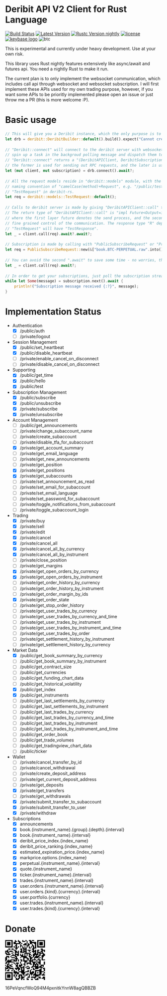 Deribit API V2 Client for Rust Language
=================

[![Build Status]][travis] [![Latest Version]][crates.io] [![Rustc Version nightly]][rustc] [![license]][license-content] [![keybase logo]][keybase] ![btc]

[Build Status]: https://img.shields.io/travis/dovahcrow/deribit-rs.svg?style=flat-square
[travis]: https://travis-ci.org/dovahcrow/deribit-rs

[Latest Version]: https://img.shields.io/crates/v/deribit.svg?style=flat-square
[crates.io]: https://crates.io/crates/deribit

[Rustc Version nightly]: https://img.shields.io/badge/rustc-nightly-lightgray.svg?style=flat-square
[rustc]: #

[license]: https://img.shields.io/crates/l/deribit.svg?style=flat-square
[license-content]: LICENSE

[keybase logo]: https://img.shields.io/keybase/pgp/dovahcrow.svg?style=flat-square
[keybase]: #

[btc]: https://img.shields.io/keybase/btc/dovahcrow.svg?style=flat-square

This is experimental and currently under heavy development. Use at your own risk.

This library uses Rust nightly features extensively like async/await and futures api. You need a nightly Rust to make it run.

The current plan is to only implement the websocket communication, which includes call api through websocket 
and websocket subscription. I will first implement these APIs used for my own trading purpose, however, if you want some APIs 
to be prioritly implemented please open an issue or just throw me a PR (this is more welcome :P).

# Basic usage

```rust
// This will give you a Deribit instance, which the only purpose is to create connection.
let drb = deribit::DeribitBuilder::default().build().expect("Cannot create deribit client");

// "Deribit::connect" will connect to the deribit server with websocket as well as
// spin up a task in the backgroud polling message and dispatch them to subscription channel or RPC channel respectively.
// "Deribit::connect" returns a "(DeribitAPIClient, DeribitSubscriptionClient)" tuple, where
// the former is used for sending out RPC requests, and the later is used for receiving notifications.
let (mut client, mut subscription) = drb.connect().await?;

// All the request models reside in "deribit::models" module, with the
// naming convention of "camelCase(method)+Request", e.g. "/public/test" would be
// "TestRequest" in deribit-rs.
let req = deribit::models::TestRequest::default();

// Calls to deribit server is made by giving "DeribitAPIClient::call" the request object.
// The return type of "DeribitAPIClient::call" is "impl Future<Output=impl Future<Output=R>>", 
// where the first layer future denotes the send process, and the second one denotes the receive process. This brings
// fine grained control of the communication. The response type "R" depends on your request, with similar naming convention: 
// "TestRequest" will have "TestResponse".
let _ = client.call(req).await?.await?;

// Subscription is made by calling with "PublicSubscribeRequest" or "PrivateSubscribeRequest".
let req = PublicSubscribeRequest::new(&["book.BTC-PERPETUAL.raw".into()]);

// You can avoid the second ".await" to save some time - no worries, the request will still be received by the deribit server.
let _ = client.call(req).await?;

// In order to get your subscriptions, just poll the subscription stream. The "DeribitSubscriptionClient" implements the "futures::Stream" trait.
while let Some(message) = subscription.next().await {
    println!("Subscription message received {:?}", message);
}

```
# Implementation Status

- Authentication
    - [x] /public/auth
    - [ ] /private/logout
- Session Management
    - [x] /public/set_heartbeat
    - [x] /public/disable_heartbeat
    - [ ] /private/enable_cancel_on_disconnect
    - [ ] /private/disable_cancel_on_disconnect
- Supporting
    - [x] /public/get_time
    - [x] /public/hello
    - [x] /public/test
- Subscription Management
    - [x] /public/subscribe
    - [x] /public/unsubscribe
    - [x] /private/subscribe
    - [x] /private/unsubscribe
- Account Management
    - [ ] /public/get_announcements
    - [ ] /private/change_subaccount_name
    - [ ] /private/create_subaccount
    - [ ] /private/disable_tfa_for_subaccount
    - [x] /private/get_account_summary
    - [ ] /private/get_email_language
    - [ ] /private/get_new_announcements
    - [ ] /private/get_position
    - [x] /private/get_positions
    - [x] /private/get_subaccounts
    - [ ] /private/set_announcement_as_read
    - [ ] /private/set_email_for_subaccount
    - [ ] /private/set_email_language 
    - [ ] /private/set_password_for_subaccount
    - [ ] /private/toggle_notifications_from_subaccount
    - [ ] /private/toggle_subaccount_login
- Trading
    - [x] /private/buy
    - [x] /private/sell
    - [x] /private/edit
    - [x] /private/cancel
    - [x] /private/cancel_all
    - [x] /private/cancel_all_by_currency
    - [x] /private/cancel_all_by_instrument
    - [ ] /private/close_position
    - [ ] /private/get_margins
    - [x] /private/get_open_orders_by_currency
    - [x] /private/get_open_orders_by_instrument
    - [ ] /private/get_order_history_by_currency
    - [ ] /private/get_order_history_by_instrument
    - [ ] /private/get_order_margin_by_ids
    - [x] /private/get_order_state
    - [ ] /private/get_stop_order_history
    - [ ] /private/get_user_trades_by_currency
    - [ ] /private/get_user_trades_by_currency_and_time
    - [ ] /private/get_user_trades_by_instrument
    - [ ] /private/get_user_trades_by_instrument_and_time
    - [ ] /private/get_user_trades_by_order
    - [ ] /private/get_settlement_history_by_instrument
    - [ ] /private/get_settlement_history_by_currency

- Market Data
    - [x] /public/get_book_summary_by_currency
    - [ ] /public/get_book_summary_by_instrument
    - [ ] /public/get_contract_size
    - [ ] /public/get_currencies
    - [ ] /public/get_funding_chart_data
    - [ ] /public/get_historical_volatility
    - [x] /public/get_index
    - [x] /public/get_instruments
    - [ ] /public/get_last_settlements_by_currency
    - [ ] /public/get_last_settlements_by_instrument
    - [ ] /public/get_last_trades_by_currency
    - [ ] /public/get_last_trades_by_currency_and_time
    - [ ] /public/get_last_trades_by_instrument
    - [ ] /public/get_last_trades_by_instrument_and_time
    - [ ] /public/get_order_book
    - [ ] /public/get_trade_volumes
    - [ ] /public/get_tradingview_chart_data
    - [ ] /public/ticker
- Wallet
    - [ ] /private/cancel_transfer_by_id
    - [ ] /private/cancel_withdrawal
    - [ ] /private/create_deposit_address
    - [ ] /private/get_current_deposit_address
    - [ ] /private/get_deposits
    - [x] /private/get_transfers
    - [ ] /private/get_withdrawals
    - [x] /private/submit_transfer_to_subaccount
    - [x] /private/submit_transfer_to_user
    - [x] /private/withdraw
- Subscriptions
    - [x] announcements
    - [x] book.{instrument_name}.{group}.{depth}.{interval}
    - [x] book.{instrument_name}.{interval}
    - [x] deribit_price_index.{index_name}
    - [x] deribit_price_ranking.{index_name}
    - [x] estimated_expiration_price.{index_name}
    - [x] markprice.options.{index_name}
    - [x] perpetual.{instrument_name}.{interval}
    - [x] quote.{instrument_name}
    - [x] ticker.{instrument_name}.{interval}
    - [x] trades.{instrument_name}.{interval}
    - [x] user.orders.{instrument_name}.{interval}
    - [x] user.orders.{kind}.{currency}.{interval}
    - [x] user.portfolio.{currency}
    - [x] user.trades.{instrument_name}.{interval}
    - [x] user.trades.{kind}.{currency}.{interval}

# Donate

![donationqr](assets/donationqr.png)

16PeVqncfWoQ94M4pxnitkYnnW8agQBBZB
